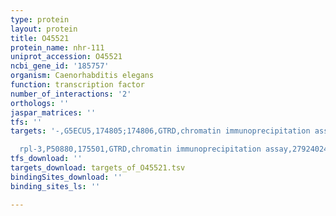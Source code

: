 ```yaml
---
type: protein
layout: protein
title: O45521
protein_name: nhr-111
uniprot_accession: O45521
ncbi_gene_id: '185757'
organism: Caenorhabditis elegans
function: transcription factor
number_of_interactions: '2'
orthologs: ''
jaspar_matrices: ''
tfs: ''
targets: '-,G5ECU5,174805;174806,GTRD,chromatin immunoprecipitation assay,27924024%5Buid%5D,No

  rpl-3,P50880,175501,GTRD,chromatin immunoprecipitation assay,27924024%5Buid%5D,No'
tfs_download: ''
targets_download: targets_of_O45521.tsv
bindingSites_download: ''
binding_sites_ls: ''

---
```

